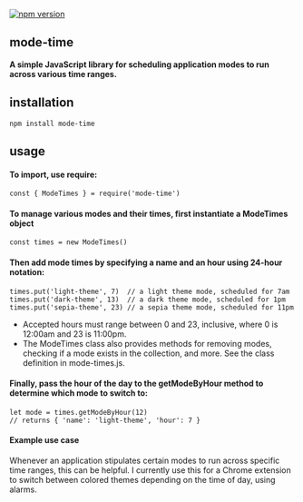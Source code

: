 [![npm version](https://badge.fury.io/js/mode-time.svg)](https://badge.fury.io/js/mode-time)
## mode-time

**A simple JavaScript library for scheduling application modes to run across various time ranges.**

## installation

```
npm install mode-time
```

## usage

#### To import, use require:

```
const { ModeTimes } = require('mode-time')
```

#### To manage various modes and their times, first instantiate a ModeTimes object

```
const times = new ModeTimes()
```

#### Then add mode times by specifying a name and an hour using 24-hour notation:

```
times.put('light-theme', 7)  // a light theme mode, scheduled for 7am
times.put('dark-theme', 13)  // a dark theme mode, scheduled for 1pm
times.put('sepia-theme', 23) // a sepia theme mode, scheduled for 11pm
```

* Accepted hours must range between 0 and 23, inclusive, where 0 is 12:00am and 23 is 11:00pm.
* The ModeTimes class also provides methods for removing modes, checking if a mode exists in the collection, and more. See the class definition in mode-times.js.

#### Finally, pass the hour of the day to the getModeByHour method to determine which mode to switch to:

```
let mode = times.getModeByHour(12)
// returns { 'name': 'light-theme', 'hour': 7 }
```

#### Example use case

Whenever an application stipulates certain modes to run across specific time ranges, this can be helpful. I currently use this for a Chrome extension to switch between colored themes depending on the time of day, using alarms.
